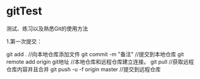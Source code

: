 # gitTest
测试、练习以及熟悉Git的使用方法

1.第一次提交：

git add .                         //向本地仓库添加文件
git commit -m "备注"              //提交到本地仓库
git remote add origin git地址     //本地仓库和远程仓库建立连接。
git pull                          //获取远程仓库内容并且合并
git push -u -f origin master     //提交到远程仓库
